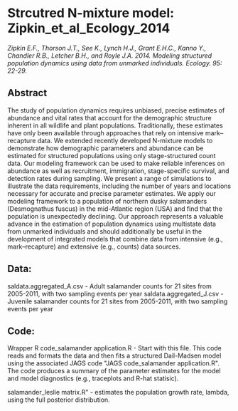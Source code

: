 # Strcutred N-mixture model: Zipkin_et_al_Ecology_2014
*Zipkin E.F., Thorson J.T., See K., Lynch H.J., Grant E.H.C., Kanno Y., Chandler R.B., Letcher B.H., and Royle J.A. 2014. Modeling structured population dynamics using data from unmarked individuals. Ecology. 95: 22-29.*

## Abstract
The study of population dynamics requires unbiased, precise estimates of abundance and vital rates that account for the demographic structure inherent in all wildlife and plant populations. Traditionally, these estimates have only been available through approaches that rely on intensive mark–recapture data. We extended recently developed N-mixture models to demonstrate how demographic parameters and abundance can be estimated for structured populations using only stage-structured count data. Our modeling framework can be used to make reliable inferences on abundance as well as recruitment, immigration, stage-specific survival, and detection rates during sampling. We present a range of simulations to illustrate the data requirements, including the number of years and locations necessary for accurate and precise parameter estimates. We apply our modeling framework to a population of northern dusky salamanders (Desmognathus fuscus) in the mid-Atlantic region (USA) and find that the population is unexpectedly declining. Our approach represents a valuable advance in the estimation of population dynamics using multistate data from unmarked individuals and should additionally be useful in the development of integrated models that combine data from intensive (e.g., mark–recapture) and extensive (e.g., counts) data sources.


## **Data:**

saldata.aggregated_A.csv - Adult salamander counts for 21 sites from 2005-2011, with two sampling events per year
saldata.aggregated_J.csv - Juvenile salamander counts for 21 sites from 2005-2011, with two sampling events per year

## **Code:**

Wrapper R code_salamander application.R - Start with this file. This code reads and formats the data and then fits a structured Dail-Madsen model using the associated JAGS code "JAGS code_salamander application.R". The code produces a summary of the parameter estimates for the model and model diagnostics (e.g., traceplots and R-hat statisic).

salamander_leslie matrix.R" - estimates the population growth rate, lambda, using the full posterior distribution.
